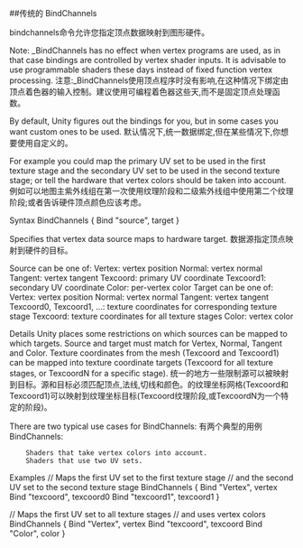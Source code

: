 ##传统的 BindChannels

bindchannels命令允许您指定顶点数据映射到图形硬件。

Note: _BindChannels has no effect when vertex programs are used, as in that case bindings are controlled by vertex shader inputs. It is advisable to use programmable shaders these days instead of fixed function vertex processing.
注意:_BindChannels使用顶点程序时没有影响,在这种情况下绑定由顶点着色器的输入控制。建议使用可编程着色器这些天,而不是固定顶点处理函数。

By default, Unity figures out the bindings for you, but in some cases you want custom ones to be used.
默认情况下,统一数据绑定,但在某些情况下,你想要使用自定义的。

For example you could map the primary UV set to be used in the first texture stage and the secondary UV set to be used in the second texture stage; or tell the hardware that vertex colors should be taken into account.
例如可以地图主紫外线组在第一次使用纹理阶段和二级紫外线组中使用第二个纹理阶段;或者告诉硬件顶点颜色应该考虑。

Syntax
BindChannels { Bind "source", target }

Specifies that vertex data source maps to hardware target.
数据源指定顶点映射到硬件的目标。

Source can be one of:
		Vertex: vertex position
		Normal: vertex normal
		Tangent: vertex tangent
		Texcoord: primary UV coordinate
		Texcoord1: secondary UV coordinate
		Color: per-vertex color
Target can be one of:
		Vertex: vertex position
		Normal: vertex normal
		Tangent: vertex tangent
		Texcoord0, Texcoord1, …: texture coordinates for corresponding texture stage
		Texcoord: texture coordinates for all texture stages
		Color: vertex color

Details
Unity places some restrictions on which sources can be mapped to which targets. Source and target must match for Vertex, Normal, Tangent and Color. Texture coordinates from the mesh (Texcoord and Texcoord1) can be mapped into texture coordinate targets (Texcoord for all texture stages, or TexcoordN for a specific stage).
统一的地方一些限制源可以被映射到目标。源和目标必须匹配顶点,法线,切线和颜色。的纹理坐标网格(Texcoord和Texcoord1)可以映射到纹理坐标目标(Texcoord纹理阶段,或TexcoordN为一个特定的阶段)。

There are two typical use cases for BindChannels:
有两个典型的用例BindChannels:

		Shaders that take vertex colors into account.
		Shaders that use two UV sets.

Examples
// Maps the first UV set to the first texture stage
// and the second UV set to the second texture stage
BindChannels {
   Bind "Vertex", vertex
   Bind "texcoord", texcoord0
   Bind "texcoord1", texcoord1
}

// Maps the first UV set to all texture stages
// and uses vertex colors
BindChannels {
   Bind "Vertex", vertex
   Bind "texcoord", texcoord
   Bind "Color", color
}





